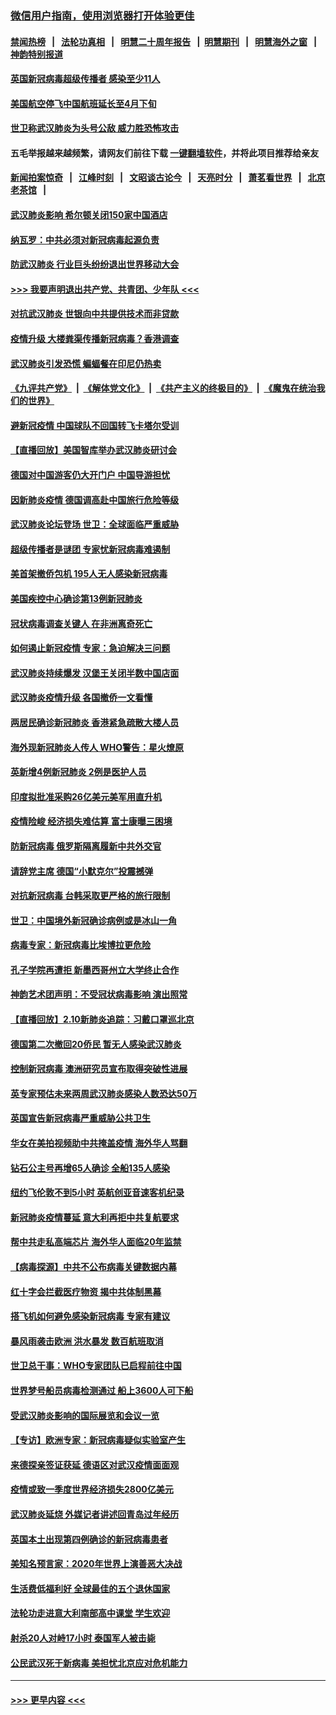 ### [微信用户指南，使用浏览器打开体验更佳](https://github.com/gfw-breaker/banned-news1/blob/master/indexes/wechat-guide.md?t=0)
#### [禁闻热榜](热点新闻.md?t=0)  &nbsp;&nbsp;|&nbsp;&nbsp; [法轮功真相](https://github.com/gfw-breaker/truth/blob/master/README.md?t=0) &nbsp;&nbsp;|&nbsp;&nbsp; [明慧二十周年报告](https://github.com/gfw-breaker/mh-reports/blob/master/README.md?t=0) &nbsp;&nbsp;|&nbsp;&nbsp;[明慧期刊](https://github.com/gfw-breaker/mh-qikan) &nbsp;&nbsp;|&nbsp;&nbsp; [明慧海外之窗](https://github.com/gfw-breaker/mh-news/blob/master/README.md?t=0) &nbsp;&nbsp;|&nbsp;&nbsp; [神韵特别报道](https://github.com/gfw-breaker/mh-news/blob/master/shenyun.md?t=0)
#### [英国新冠病毒超级传播者 感染至少11人](../pages/nsc418/n11862023.md?t=02120801) 
#### [美国航空停飞中国航班延长至4月下旬](../pages/nsc418/n11861970.md?t=02120801) 
#### [世卫称武汉肺炎为头号公敌 威力胜恐怖攻击](../pages/nsc418/n11861982.md?t=02120801) 
#### 五毛举报越来越频繁，请网友们前往下载 [一键翻墙软件](https://github.com/gfw-breaker/ssr-accounts)，并将此项目推荐给亲友
#### [新闻拍案惊奇](https://github.com/gfw-breaker/banned-news1/blob/master/pages/link4.md) &nbsp;&nbsp;|&nbsp;&nbsp; [江峰时刻](https://github.com/gfw-breaker/banned-news1/blob/master/pages/link4.md) &nbsp;&nbsp;|&nbsp;&nbsp; [文昭谈古论今](https://github.com/gfw-breaker/banned-news1/blob/master/pages/link4.md) &nbsp;&nbsp;|&nbsp;&nbsp; [天亮时分](https://github.com/gfw-breaker/banned-news1/blob/master/pages/link4.md) &nbsp;&nbsp;|&nbsp;&nbsp; [萧茗看世界](https://github.com/gfw-breaker/banned-news1/blob/master/pages/link4.md) &nbsp;&nbsp;|&nbsp;&nbsp; [北京老茶馆](https://github.com/gfw-breaker/banned-news1/blob/master/pages/link4.md) &nbsp;&nbsp;|&nbsp;&nbsp; 
#### [武汉肺炎影响 希尔顿关闭150家中国酒店](../pages/nsc418/n11859887.md?t=02120801) 
#### [纳瓦罗：中共必须对新冠病毒起源负责](../pages/nsc418/n11861810.md?t=02120801) 
#### [防武汉肺炎 行业巨头纷纷退出世界移动大会](../pages/nsc418/n11861795.md?t=02120801) 
#### [>>> 我要声明退出共产党、共青团、少年队 <<<](https://github.com/begood0513/goodnews/blob/master/quit/letter.md) 
#### [对抗武汉肺炎 世银向中共提供技术而非贷款](../pages/nsc418/n11861652.md?t=02120801) 
#### [疫情升级 大楼粪渠传播新冠病毒？香港调查](../pages/nsc418/n11861556.md?t=02120801) 
#### [武汉肺炎引发恐慌 蝙蝠餐在印尼仍热卖](../pages/nsc418/n11861352.md?t=02120801) 
#### [《九评共产党》](https://github.com/begood0513/9ping.md/blob/master/README.md) &nbsp;|&nbsp; [《解体党文化》](../../../../jtdwh.md/blob/master/README.md)  &nbsp;|&nbsp; [《共产主义的终极目的》](../../../../gczydzjmd.md/blob/master/README.md) &nbsp;|&nbsp; [《魔鬼在统治我们的世界》](../../../../mgztzwmdsj.md/blob/master/README.md) 
#### [避新冠疫情 中国球队不回国转飞卡塔尔受训](../pages/nsc418/n11861447.md?t=02120801) 
#### [【直播回放】美国智库举办武汉肺炎研讨会](../pages/nsc418/n11859838.md?t=02120801) 
#### [德国对中国游客仍大开门户 中国导游担忧](../pages/nsc418/n11861144.md?t=02120801) 
#### [因新肺炎疫情 德国调高赴中国旅行危险等级](../pages/nsc418/n11861064.md?t=02120801) 
#### [武汉肺炎论坛登场 世卫：全球面临严重威胁](../pages/nsc418/n11860999.md?t=02120801) 
#### [超级传播者是谜团 专家忧新冠病毒难遏制](../pages/nsc418/n11859686.md?t=02120801) 
#### [美首架撤侨包机 195人无人感染新冠病毒](../pages/nsc418/n11859908.md?t=02120801) 
#### [美国疾控中心确诊第13例新冠肺炎](../pages/nsc418/n11859966.md?t=02120801) 
#### [冠状病毒调查关键人 在非洲离奇死亡](../pages/nsc418/n11859798.md?t=02120801) 
#### [如何遏止新冠疫情 专家：急迫解决三问题](../pages/nsc418/n11859685.md?t=02120801) 
#### [武汉肺炎持续爆发 汉堡王关闭半数中国店面](../pages/nsc418/n11859365.md?t=02120801) 
#### [武汉肺炎疫情升级 各国撤侨一文看懂](../pages/nsc418/n11859313.md?t=02120801) 
#### [两居民确诊新冠肺炎 香港紧急疏散大楼人员](../pages/nsc418/n11859332.md?t=02120801) 
#### [海外现新冠肺炎人传人 WHO警告：星火燎原](../pages/nsc418/n11859252.md?t=02120801) 
#### [英新增4例新冠肺炎 2例是医护人员](../pages/nsc418/n11856625.md?t=02120801) 
#### [印度拟批准采购26亿美元美军用直升机](../pages/nsc418/n11859143.md?t=02120801) 
#### [疫情险峻 经济损失难估算 富士康曝三困境](../pages/nsc418/n11859120.md?t=02120801) 
#### [防新冠病毒 俄罗斯隔离履新中共外交官](../pages/nsc418/n11859079.md?t=02120801) 
#### [请辞党主席 德国“小默克尔”投震撼弹](../pages/nsc418/n11858583.md?t=02120801) 
#### [对抗新冠病毒 台韩采取更严格的旅行限制](../pages/nsc418/n11858936.md?t=02120801) 
#### [世卫：中国境外新冠确诊病例或是冰山一角](../pages/nsc418/n11858781.md?t=02120801) 
#### [病毒专家：新冠病毒比埃博拉更危险](../pages/nsc418/n11858572.md?t=02120801) 
#### [孔子学院再遭拒 新墨西哥州立大学终止合作](../pages/nsc418/n11858661.md?t=02120801) 
#### [神韵艺术团声明：不受冠状病毒影响 演出照常](../pages/nsc418/n11858801.md?t=02120801) 
#### [【直播回放】2.10新肺炎追踪：习戴口罩巡北京](../pages/nsc418/n11858548.md?t=02120801) 
#### [德国第二次撤回20侨民 暂无人感染武汉肺炎](../pages/nsc418/n11858633.md?t=02120801) 
#### [控制新冠病毒 澳洲研究员宣布取得突破性进展](../pages/nsc418/n11858505.md?t=02120801) 
#### [英专家预估未来两周武汉肺炎感染人数恐达50万](../pages/nsc418/n11857886.md?t=02120801) 
#### [英国宣告新冠病毒严重威胁公共卫生](../pages/nsc418/n11858285.md?t=02120801) 
#### [华女在美拍视频助中共掩盖疫情 海外华人骂翻](../pages/nsc418/n11857407.md?t=02120801) 
#### [钻石公主号再增65人确诊 全船135人感染](../pages/nsc418/n11857366.md?t=02120801) 
#### [纽约飞伦敦不到5小时 英航创亚音速客机纪录](../pages/nsc418/n11857405.md?t=02120801) 
#### [新冠肺炎疫情蔓延 意大利再拒中共复航要求](../pages/nsc418/n11857200.md?t=02120801) 
#### [帮中共走私高端芯片 海外华人面临20年监禁](../pages/nsc418/n11855016.md?t=02120801) 
#### [【病毒探源】中共不公布病毒关键数据内幕](../pages/nsc418/n11856584.md?t=02120801) 
#### [红十字会拦截医疗物资 揭中共体制黑幕](../pages/nsc418/n11856750.md?t=02120801) 
#### [搭飞机如何避免感染新冠病毒 专家有建议](../pages/nsc418/n11853427.md?t=02120801) 
#### [暴风雨袭击欧洲 洪水暴发 数百航班取消](../pages/nsc418/n11856453.md?t=02120801) 
#### [世卫总干事：WHO专家团队已启程前往中国](../pages/nsc418/n11856612.md?t=02120801) 
#### [世界梦号船员病毒检测通过 船上3600人可下船](../pages/nsc418/n11856520.md?t=02120801) 
#### [受武汉肺炎影响的国际展览和会议一览](../pages/nsc418/n11856420.md?t=02120801) 
#### [【专访】欧洲专家：新冠病毒疑似实验室产生](../pages/nsc418/n11856378.md?t=02120801) 
#### [来德探亲签证获延 德语区对武汉疫情面面观](../pages/nsc418/n11856283.md?t=02120801) 
#### [疫情或致一季度世界经济损失2800亿美元](../pages/nsc418/n11855639.md?t=02120801) 
#### [武汉肺炎延烧 外媒记者讲述回青岛过年经历](../pages/nsc418/n11856159.md?t=02120801) 
#### [英国本土出现第四例确诊的新冠病毒患者](../pages/nsc418/n11855930.md?t=02120801) 
#### [美知名预言家：2020年世界上演善恶大决战](../pages/nsc418/n11855418.md?t=02120801) 
#### [生活费低福利好 全球最佳的五个退休国家](../pages/nsc418/n11848347.md?t=02120801) 
#### [法轮功走进意大利南部高中课堂 学生欢迎](../pages/nsc418/n11853859.md?t=02120801) 
#### [射杀20人对峙17小时 泰国军人被击毙](../pages/nsc418/n11854869.md?t=02120801) 
#### [公民武汉死于新病毒 美担忧北京应对危机能力](../pages/nsc418/n11854331.md?t=02120801) 

----
#### [ >>> 更早内容 <<< ](../indexes/nsc418-earlier.md)

